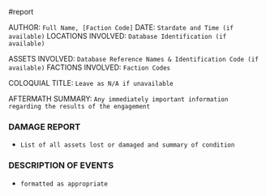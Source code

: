 #report

AUTHOR: `Full Name, [Faction Code]`
DATE: `Stardate and Time (if available)`
LOCATIONS INVOLVED: `Database Identification (if available)`

ASSETS INVOLVED: `Database Reference Names & Identification Code (if available)`
FACTIONS INVOLVED: `Faction Codes`

COLOQUIAL TITLE: `Leave as N/A if unavailable`

AFTERMATH SUMMARY: `Any immediately important information regarding the results of the engagement`

### DAMAGE REPORT
- `List of all assets lost or damaged and summary of condition`
### DESCRIPTION OF EVENTS
- `formatted as appropriate`